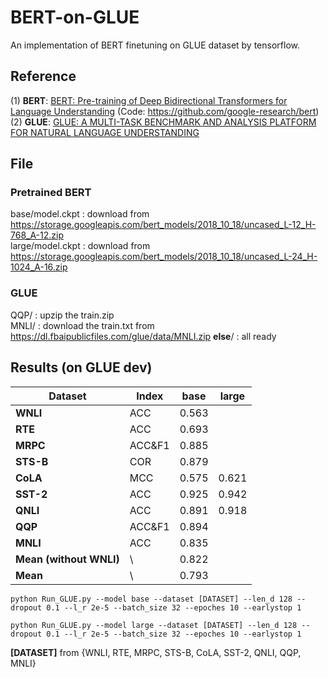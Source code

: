 # BERT-on-GLUE
An implementation of BERT finetuning on GLUE dataset by tensorflow.

## Reference
(1) **BERT**: [BERT: Pre-training of Deep Bidirectional Transformers for Language Understanding](https://arxiv.org/pdf/1810.04805.pdf) (Code: https://github.com/google-research/bert)   
(2) **GLUE**: [GLUE: A MULTI-TASK BENCHMARK AND ANALYSIS PLATFORM FOR NATURAL LANGUAGE UNDERSTANDING](https://arxiv.org/pdf/1804.07461v2.pdf)

## File
### Pretrained BERT
base/model.ckpt  : download from https://storage.googleapis.com/bert_models/2018_10_18/uncased_L-12_H-768_A-12.zip  
large/model.ckpt : download from https://storage.googleapis.com/bert_models/2018_10_18/uncased_L-24_H-1024_A-16.zip  
### GLUE
QQP/ : upzip the train.zip  
MNLI/ : download the train.txt from https://dl.fbaipublicfiles.com/glue/data/MNLI.zip 
**else**/ : all ready

## Results (on GLUE dev) 
|**Dataset**| **Index** | **base** |**large**|
|     --    |   --   |    --   |    --    | 
| **WNLI**  |   ACC  | 0.563 | |
| **RTE**   |   ACC  | 0.693 | |
| **MRPC**  | ACC&F1 | 0.885 | |
| **STS-B** |   COR  | 0.879 | |
| **CoLA**  |   MCC  | 0.575 | 0.621 |
| **SST-2** |   ACC  | 0.925 | 0.942 |
| **QNLI**  |   ACC  | 0.891 | 0.918 |
| **QQP**   | ACC&F1 | 0.894 | |
| **MNLI**  |   ACC  | 0.835 | |
| **Mean (without WNLI)**  | \ | 0.822 | |
| **Mean**  | \ | 0.793 | |

```
python Run_GLUE.py --model base --dataset [DATASET] --len_d 128 --dropout 0.1 --l_r 2e-5 --batch_size 32 --epoches 10 --earlystop 1
```
```
python Run_GLUE.py --model large --dataset [DATASET] --len_d 128 --dropout 0.1 --l_r 2e-5 --batch_size 32 --epoches 10 --earlystop 1
```
**[DATASET]** from {WNLI, RTE, MRPC, STS-B, CoLA, SST-2, QNLI, QQP, MNLI}

